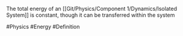 The total energy of an [[Git/Physics/Component 1/Dynamics/Isolated System]] is constant, though it can be transferred within the system

#Physics #Energy #Definition